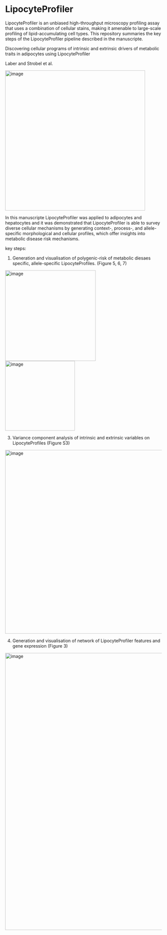 # LipocyteProfiler
LipocyteProfiler is an unbiased high-throughput microscopy profiling assay that uses a combination of cellular stains, making it amenable to large-scale profiling of lipid-accumulating cell types. This repository summaries the key steps of the LipocyteProfiler pipeline described in the manuscripte. 

Discovering cellular programs of intrinsic and extrinsic drivers of metabolic traits in adipocytes using LipocyteProfiler

Laber and Strobel et al.

<img width="450" alt="image" src="https://user-images.githubusercontent.com/83144844/116752773-0c552680-a9d4-11eb-8eaa-12a936a7dbe6.png">

In this manuscripte LipocyteProfiler was applied to adipocytes and hepatocytes and it was demonstrated that LipocyteProfiler is able to survey diverse cellular mechanisms by generating context-, process-, and allele-specific morphological and cellular profiles, which offer insights into metabolic disease risk mechanisms.

key steps: 

1) Generation and visualisation of polygenic-risk of metabolic diesaes specific, allele-specific LipocyteProfiles. (Figure 5, 6, 7)
<img width="291" alt="image" src="https://user-images.githubusercontent.com/83144844/116753845-c26d4000-a9d5-11eb-802a-73275e5f69d0.png">
<img width="224" alt="image" src="https://user-images.githubusercontent.com/83144844/116753957-f3e60b80-a9d5-11eb-9632-47702bf93bee.png">

3) Variance component analysis of intrinsic and extrinsic variables on LipocyteProfiles (Figure S3)
<img width="590" alt="image" src="https://user-images.githubusercontent.com/83144844/116754025-0f511680-a9d6-11eb-9d91-d9cfb41af779.png">

4) Generation and visualisation of network of LipocyteProfiler features and gene expression (Figure 3)
<img width="890" alt="image" src="https://user-images.githubusercontent.com/83144844/116753717-876b0c80-a9d5-11eb-88d8-aeb1986d7b4a.png">


